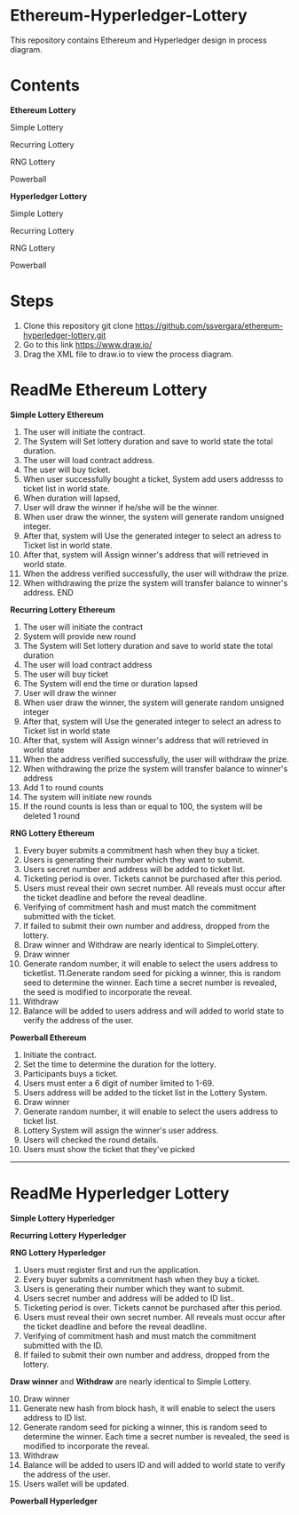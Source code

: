 # Ethereum-Hyperledger-Lottery

This repository contains Ethereum and Hyperledger design in process diagram. 

# Contents

**Ethereum Lottery**

Simple Lottery

Recurring Lottery

RNG Lottery

Powerball

**Hyperledger Lottery**

Simple Lottery

Recurring Lottery

RNG Lottery

Powerball

# Steps

1. Clone this repository git clone https://github.com/ssvergara/ethereum-hyperledger-lottery.git
2. Go to this link https://www.draw.io/ 
3. Drag the XML file to draw.io to view the process diagram.

# ReadMe Ethereum Lottery

**Simple Lottery Ethereum**

1. The user will initiate the contract.
2. The System will Set lottery duration and save to world state the total duration.
3. The user will load contract address.
4. The user will buy ticket.
5. When user successfully bought a ticket, System add users addresss to ticket list in world state.
6. When duration will lapsed,
7. User will draw the winner if he/she will be the winner.
8. When user draw the winner, the system will generate random unsigned integer.
9. After that, system will Use the generated integer to select an adress to Ticket list in world state.
10. After that, system will Assign winner's address that will retrieved in world state.
11. When the address verified successfully, the user will withdraw the prize.
12. When withdrawing the prize the system will transfer balance to winner's address.
END

**Recurring Lottery Ethereum**

1. The user will initiate the contract
2. System will provide new round
3. The System will Set lottery duration and save to world state the total duration
4. The user will load contract address
5. The user will buy ticket
6. The System will end the time or duration lapsed
7. User will draw the winner
8. When user draw the winner, the system will generate random unsigned integer
9. After that, system will Use the generated integer to select an adress to Ticket list in world state
10. After that, system will Assign winner's address that will retrieved in world state
11. When the address verified successfully, the user will withdraw the prize.
12. When withdrawing the prize the system will transfer balance to winner's address
13. Add 1 to round counts
14. The system will initiate new rounds
15. If the round counts is less than or equal to 100, the system will be deleted 1 round

**RNG Lottery Ethereum**

1. Every buyer submits a commitment hash when they buy a ticket.
2. Users is generating their number which they want to submit.
3. Users secret number and address will be added to ticket list.
4. Ticketing period is over. Tickets cannot be purchased after this period.
5. Users must reveal their own secret number.  All reveals must occur after the ticket deadline and before the reveal deadline.
6. Verifying of commitment hash and must match the commitment submitted with the ticket.
7. If failed to submit their own number and address, dropped from the lottery.
8. Draw winner and Withdraw are nearly identical to SimpleLottery.
9. Draw winner 
10. Generate random number, it will enable to select the users address to ticketlist.
11.Generate random seed for picking a winner, this is random seed to determine the winner. Each time a secret number is revealed, the seed is modified to incorporate the reveal.
12. Withdraw 	
13. Balance will be added to users address and will added to world state to verify the address of the user.

**Powerball Ethereum**

1. Initiate the contract.
2. Set the time to determine the duration for the lottery.
3. Participants buys a ticket.
4. Users must enter a 6 digit of number limited to 1-69.
5. Users address will be added to the ticket list in the Lottery System.
6. Draw winner 
7. Generate random number, it will enable to select the users address to ticket list.
8. Lottery System will assign the winner's user address.
9. Users will checked the round details.
10. Users must show the ticket that they've picked 

______________________________________________________________________________________________________

# ReadMe Hyperledger Lottery

**Simple Lottery Hyperledger**

**Recurring Lottery Hyperledger**

**RNG Lottery Hyperledger**

1. Users must register first and run the application.
2. Every buyer submits a commitment hash when they buy a ticket.
3. Users is generating their number which they want to submit.
4. Users secret number and address will be added to ID list..
5. Ticketing period is over. Tickets cannot be purchased after this period.
6. Users must reveal their own secret number.  All reveals must occur after the ticket deadline and before the reveal deadline.
7. Verifying of commitment hash and must match the commitment submitted with the ID.
8. If failed to submit their own number and address, dropped from the lottery.

**Draw winner** and **Withdraw** are nearly identical to Simple Lottery.

10. Draw winner 
11. Generate new hash from block hash, it will enable to select the users address to ID list.
12. Generate random seed for picking a winner, this is random seed to determine the winner. Each time a secret number is revealed, the seed is modified to incorporate the reveal.
13. Withdraw 	
14. Balance will be added to users ID and will added to world state to verify the address of the user.
15. Users wallet will be updated.

**Powerball Hyperledger**


